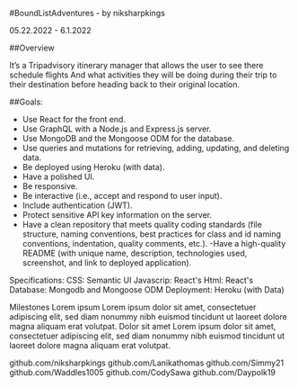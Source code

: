 #BoundListAdventures - by
niksharpkings

05.22.2022 - 6.1.2022

##Overview

It’s a Tripadvisory itinerary manager that allows the user to see there schedule flights
And what activities they will be doing during their trip to their destination before heading back to their original location.

##Goals:
- Use React for the front end.
- Use GraphQL with a Node.js and Express.js server.
- Use MongoDB and the Mongoose ODM for the database.
- Use queries and mutations for retrieving, adding, updating, and deleting data.
- Be deployed using Heroku (with data).
- Have a polished UI.
- Be responsive.
- Be interactive (i.e., accept and respond to user input).
- Include authentication (JWT).
- Protect sensitive API key information on the server.
- Have a clean repository that meets quality coding standards (file structure, naming conventions, best practices for class and id naming conventions, indentation, quality comments, etc.).
-Have a high-quality README (with unique name, description, technologies used, screenshot, and link to deployed application).

Specifications:
CSS: Semantic UI 
Javascrip: React's
Html: React's
Database: Mongodb and Mongoose ODM
Deployment: Heroku (with Data)


Milestones
Lorem ipsum
Lorem ipsum dolor sit amet, consectetuer adipiscing elit, sed diam nonummy nibh euismod tincidunt ut laoreet dolore magna aliquam erat volutpat.
Dolor sit amet
Lorem ipsum dolor sit amet, consectetuer adipiscing elit, sed diam nonummy nibh euismod tincidunt ut laoreet dolore magna aliquam erat volutpat.

github.com/niksharpkings
github.com/Lanikathomas
github.com/Simmy21
github.com/Waddles1005
github.com/CodySawa
github.com/Daypolk19
